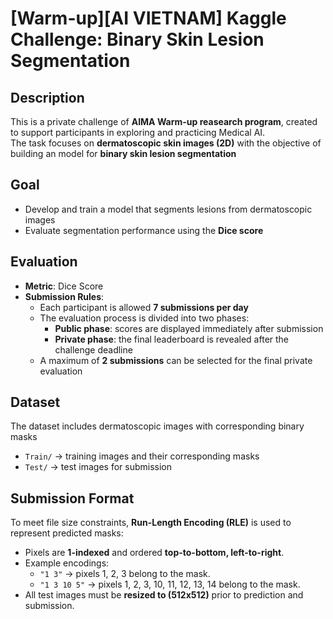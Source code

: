 # [Warm-up][AI VIETNAM] Kaggle Challenge: Binary Skin Lesion Segmentation

## Description
This is a private challenge of **AIMA Warm-up reasearch program**, created to support participants in exploring and practicing Medical AI.  
The task focuses on **dermatoscopic skin images (2D)** with the objective of building an model for **binary skin lesion segmentation**


## Goal
- Develop and train a model that segments lesions from dermatoscopic images  
- Evaluate segmentation performance using the **Dice score**


## Evaluation
- **Metric**: Dice Score 
- **Submission Rules**:
  - Each participant is allowed **7 submissions per day**
  - The evaluation process is divided into two phases:
    - **Public phase**: scores are displayed immediately after submission
    - **Private phase**: the final leaderboard is revealed after the challenge deadline
  - A maximum of **2 submissions** can be selected for the final private evaluation


## Dataset 
The dataset includes dermatoscopic images with corresponding binary masks

- `Train/` → training images and their corresponding masks
- `Test/` → test images for submission  


## Submission Format
To meet file size constraints, **Run-Length Encoding (RLE)** is used to represent predicted masks:  
- Pixels are **1-indexed** and ordered **top-to-bottom, left-to-right**.  
- Example encodings:
  - `"1 3"` → pixels 1, 2, 3 belong to the mask.  
  - `"1 3 10 5"` → pixels 1, 2, 3, 10, 11, 12, 13, 14 belong to the mask.  
- All test images must be **resized to (512x512)** prior to prediction and submission.  
